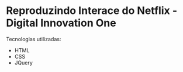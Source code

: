 # Reproduzindo Interace do Netflix - Digital Innovation One
Tecnologias utilizadas: 
<ul>
  <li>HTML</li>
  <li>CSS</li>
  <li>JQuery</li>
 </ul>
